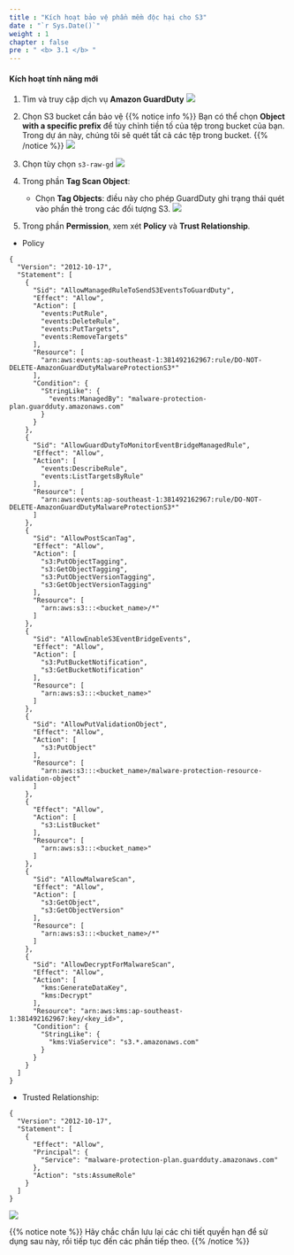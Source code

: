```yaml
---
title : "Kích hoạt bảo vệ phần mềm độc hại cho S3"
date : "`r Sys.Date()`"
weight : 1
chapter : false
pre : " <b> 3.1 </b> "
---
```


#### Kích hoạt tính năng mới
1. Tìm và truy cập dịch vụ **Amazon GuardDuty**
![](/images/3.GuardDuty/3.5-malware.jpg?width=60pc)

1. Chọn S3 bucket cần bảo vệ 
{{% notice info %}}
Bạn có thể chọn **Object with a specific prefix** để tùy chỉnh tiền tố của tệp trong bucket của bạn. Trong dự án này, chúng tôi sẽ quét tất cả các tệp trong bucket.
{{% /notice %}} 
![](/images/3.GuardDuty/3.6.jpg?width=60pc)

1. Chọn tùy chọn ```s3-raw-gd```
![](/images/3.GuardDuty/3.7.jpg?width=60pc)

1. Trong phần **Tag Scan Object**:
   - Chọn **Tag Objects**: điều này cho phép GuardDuty ghi trạng thái quét vào phần thẻ trong các đối tượng S3.
![](/images/3.GuardDuty/3.8.jpg?width=60pc)

1. Trong phần **Permission**, xem xét **Policy** và **Trust Relationship**. 
- Policy
```
{
  "Version": "2012-10-17",
  "Statement": [
    {
      "Sid": "AllowManagedRuleToSendS3EventsToGuardDuty",
      "Effect": "Allow",
      "Action": [
        "events:PutRule",
        "events:DeleteRule",
        "events:PutTargets",
        "events:RemoveTargets"
      ],
      "Resource": [
        "arn:aws:events:ap-southeast-1:381492162967:rule/DO-NOT-DELETE-AmazonGuardDutyMalwareProtectionS3*"
      ],
      "Condition": {
        "StringLike": {
          "events:ManagedBy": "malware-protection-plan.guardduty.amazonaws.com"
        }
      }
    },
    {
      "Sid": "AllowGuardDutyToMonitorEventBridgeManagedRule",
      "Effect": "Allow",
      "Action": [
        "events:DescribeRule",
        "events:ListTargetsByRule"
      ],
      "Resource": [
        "arn:aws:events:ap-southeast-1:381492162967:rule/DO-NOT-DELETE-AmazonGuardDutyMalwareProtectionS3*"
      ]
    },
    {
      "Sid": "AllowPostScanTag",
      "Effect": "Allow",
      "Action": [
        "s3:PutObjectTagging",
        "s3:GetObjectTagging",
        "s3:PutObjectVersionTagging",
        "s3:GetObjectVersionTagging"
      ],
      "Resource": [
        "arn:aws:s3:::<bucket_name>/*"
      ]
    },
    {
      "Sid": "AllowEnableS3EventBridgeEvents",
      "Effect": "Allow",
      "Action": [
        "s3:PutBucketNotification",
        "s3:GetBucketNotification"
      ],
      "Resource": [
        "arn:aws:s3:::<bucket_name>"
      ]
    },
    {
      "Sid": "AllowPutValidationObject",
      "Effect": "Allow",
      "Action": [
        "s3:PutObject"
      ],
      "Resource": [
        "arn:aws:s3:::<bucket_name>/malware-protection-resource-validation-object"
      ]
    },
    {
      "Effect": "Allow",
      "Action": [
        "s3:ListBucket"
      ],
      "Resource": [
        "arn:aws:s3:::<bucket_name>"
      ]
    },
    {
      "Sid": "AllowMalwareScan",
      "Effect": "Allow",
      "Action": [
        "s3:GetObject",
        "s3:GetObjectVersion"
      ],
      "Resource": [
        "arn:aws:s3:::<bucket_name>/*"
      ]
    },
    {
      "Sid": "AllowDecryptForMalwareScan",
      "Effect": "Allow",
      "Action": [
        "kms:GenerateDataKey",
        "kms:Decrypt"
      ],
      "Resource": "arn:aws:kms:ap-southeast-1:381492162967:key/<key_id>",
      "Condition": {
        "StringLike": {
          "kms:ViaService": "s3.*.amazonaws.com"
        }
      }
    }
  ]
}
```
- Trusted Relationship:
```
{
  "Version": "2012-10-17",
  "Statement": [
    {
      "Effect": "Allow",
      "Principal": {
        "Service": "malware-protection-plan.guardduty.amazonaws.com"
      },
      "Action": "sts:AssumeRole"
    }
  ]
}
```
![](/images/3.GuardDuty/3.9-policy.jpg?width=60pc)

{{% notice note %}}
Hãy chắc chắn lưu lại các chi tiết quyền hạn để sử dụng sau này, rồi tiếp tục đến các phần tiếp theo.
{{% /notice %}}
